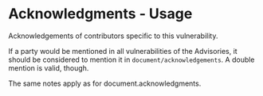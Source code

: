 # Acknowledgments - Usage

Acknowledgements of contributors specific to this vulnerability.

If a party would be mentioned in all vulnerabilities of the Advisories, it should be considered to mention it in `document/acknowledgements`.
A double mention is valid, though.

The same notes apply as for document.acknowledgments.
